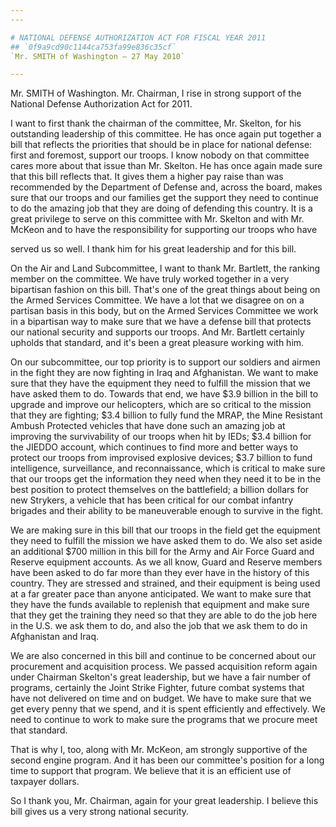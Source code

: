 ```yaml
---
---

# NATIONAL DEFENSE AUTHORIZATION ACT FOR FISCAL YEAR 2011
## `0f9a9cd90c1144ca753fa99e836c35cf`
`Mr. SMITH of Washington — 27 May 2010`

---
```



Mr. SMITH of Washington. Mr. Chairman, I rise in strong support of 
the National Defense Authorization Act for 2011.

I want to first thank the chairman of the committee, Mr. Skelton, for 
his outstanding leadership of this committee. He has once again put 
together a bill that reflects the priorities that should be in place 
for national defense: first and foremost, support our troops. I know 
nobody on that committee cares more about that issue than Mr. Skelton. 
He has once again made sure that this bill reflects that. It gives them 
a higher pay raise than was recommended by the Department of Defense 
and, across the board, makes sure that our troops and our families get 
the support they need to continue to do the amazing job that they are 
doing of defending this country. It is a great privilege to serve on 
this committee with Mr. Skelton and with Mr. McKeon and to have the 
responsibility for supporting our troops who have


served us so well. I thank him for his great leadership and for this 
bill.

On the Air and Land Subcommittee, I want to thank Mr. Bartlett, the 
ranking member on the committee. We have truly worked together in a 
very bipartisan fashion on this bill. That's one of the great things 
about being on the Armed Services Committee. We have a lot that we 
disagree on on a partisan basis in this body, but on the Armed Services 
Committee we work in a bipartisan way to make sure that we have a 
defense bill that protects our national security and supports our 
troops. And Mr. Bartlett certainly upholds that standard, and it's been 
a great pleasure working with him.

On our subcommittee, our top priority is to support our soldiers and 
airmen in the fight they are now fighting in Iraq and Afghanistan. We 
want to make sure that they have the equipment they need to fulfill the 
mission that we have asked them to do. Towards that end, we have $3.9 
billion in the bill to upgrade and improve our helicopters, which are 
so critical to the mission that they are fighting; $3.4 billion to 
fully fund the MRAP, the Mine Resistant Ambush Protected vehicles that 
have done such an amazing job at improving the survivability of our 
troops when hit by IEDs; $3.4 billion for the JIEDDO account, which 
continues to find more and better ways to protect our troops from 
improvised explosive devices; $3.7 billion to fund intelligence, 
surveillance, and reconnaissance, which is critical to make sure that 
our troops get the information they need when they need it to be in the 
best position to protect themselves on the battlefield; a billion 
dollars for new Strykers, a vehicle that has been critical for our 
combat infantry brigades and their ability to be maneuverable enough to 
survive in the fight.

We are making sure in this bill that our troops in the field get the 
equipment they need to fulfill the mission we have asked them to do. We 
also set aside an additional $700 million in this bill for the Army and 
Air Force Guard and Reserve equipment accounts. As we all know, Guard 
and Reserve members have been asked to do far more than they ever have 
in the history of this country. They are stressed and strained, and 
their equipment is being used at a far greater pace than anyone 
anticipated. We want to make sure that they have the funds available to 
replenish that equipment and make sure that they get the training they 
need so that they are able to do the job here in the U.S. we ask them 
to do, and also the job that we ask them to do in Afghanistan and Iraq.



We are also concerned in this bill and continue to be concerned about 
our procurement and acquisition process. We passed acquisition reform 
again under Chairman Skelton's great leadership, but we have a fair 
number of programs, certainly the Joint Strike Fighter, future combat 
systems that have not delivered on time and on budget. We have to make 
sure that we get every penny that we spend, and it is spent efficiently 
and effectively. We need to continue to work to make sure the programs 
that we procure meet that standard.

That is why I, too, along with Mr. McKeon, am strongly supportive of 
the second engine program. And it has been our committee's position for 
a long time to support that program. We believe that it is an efficient 
use of taxpayer dollars.

So I thank you, Mr. Chairman, again for your great leadership. I 
believe this bill gives us a very strong national security.